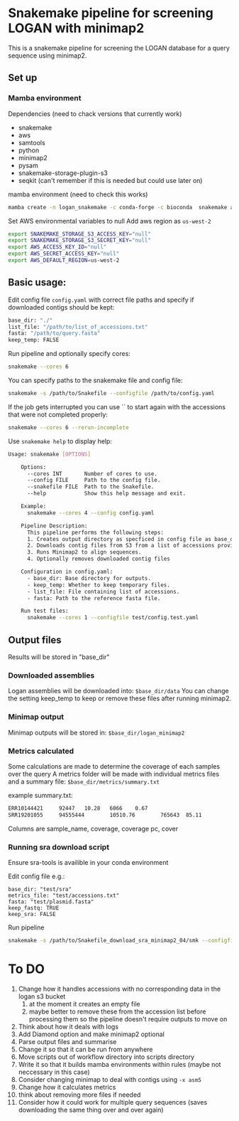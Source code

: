 # Snakemake pipeline for screening LOGAN with minimap2

This is a snakemake pipeline for screening the LOGAN database for a query sequence using minimap2.

## Set up 
### Mamba environment

Dependencies (need to chack versions that currently work)

- snakemake
- aws
- samtools
- python
- minimap2
- pysam
- snakemake-storage-plugin-s3
- seqkit (can't remember if this is needed but could use later on)

 mamba environment (need to check this works)
``` bash
mamba create -n logan_snakemake -c conda-forge -c bioconda  snakemake awscli minimap2 samtools seqkit snakemake-storage-plugin-s3 pysam
```

Set AWS environmental variables to null
Add aws region as `us-west-2`

``` bash
export SNAKEMAKE_STORAGE_S3_ACCESS_KEY="null"
export SNAKEMAKE_STORAGE_S3_SECRET_KEY="null"
export AWS_ACCESS_KEY_ID="null"
export AWS_SECRET_ACCESS_KEY="null"
export AWS_DEFAULT_REGION=us-west-2
```

## Basic usage:

Edit config file `config.yaml` with correct file paths and specify if downloaded contigs should be kept:

``` bash
base_dir: "./"
list_file: "/path/to/list_of_accessions.txt"
fasta: "/path/to/query.fasta"
keep_temp: FALSE
```

Run pipeline and optionally specify cores:

``` bash
snakemake --cores 6
```

You can specify paths to the snakemake file and config file:

``` bash
snakemake -s /path/to/Snakefile --configfile /path/to/config.yaml
```

If the job gets interrupted you can use `` to start again with the accessions that were not completed properly:

``` bash
snakemake --cores 6 --rerun-incomplete
```

Use `snakemake help` to display help:

```bash 
Usage: snakemake [OPTIONS]

    Options:
      --cores INT       Number of cores to use.
      --config FILE     Path to the config file.
      --snakefile FILE  Path to the Snakefile.
      --help            Show this help message and exit.

    Example:
      snakemake --cores 4 --config config.yaml

    Pipeline Description:
      This pipeline performs the following steps:
      1. Creates output directory as specficed in config file as base_dir.
      2. Downloads contig files from S3 from a list of accessions provided.
      3. Runs Minimap2 to align sequences.
      4. Optionally removes downloaded contig files

    Configuration in config.yaml:
      - base_dir: Base directory for outputs.
      - keep_temp: Whether to keep temporary files.
      - list_file: File containing list of accessions.
      - fasta: Path to the reference fasta file.

    Run test files:
      snakemake --cores 1 --configfile test/config.test.yaml
```

## Output files

Results will be stored in "base_dir"

### Downloaded assemblies
Logan assemblies will be downloaded into:
`$base_dir/data`
You can change the setting keep_temp to keep or remove these files after running minimap2.

### Minimap output
Minimap outputs will be stored in: 
`$base_dir/logan_minimap2`

### Metrics calculated
Some calculations are made to determine the coverage of each samples over the query
A metrics folder will be made with individual metrics files and a summary file:
 `$base_dir/metrics/summary.txt`

example summary.txt:
``` bash
ERR10144421     92447   10.28   6066    0.67
SRR19201055     94555444        10510.76        765643  85.11
```

Columns are sample_name, coverage, coverage pc, cover 

### Running sra download script

Ensure sra-tools is availible in your conda environment

Edit config file e.g.:

```
base_dir: "test/sra"
metrics_file: "test/accessions.txt"
fasta: "test/plasmid.fasta"
keep_fastq: TRUE
keep_sra: FALSE
```

Run pipeline
``` bash
snakemake -s /path/to/Snakefile_download_sra_minimap2_04/smk --configfile /path/to/config.yaml
```

# To DO

1. Change how it handles accessions with no corresponding data in the logan s3 bucket
   1. at the moment it creates an empty file
   2. maybe better to remove these from the accession list before processing them so the pipeline doesn't require outputs to move on
2. Think about how it deals with logs
3. Add Diamond option and make minimap2 optional
4. Parse output files and summarise
5. Change it so that it can be run from anywhere
6. Move scripts out of workflow directory into scripts directory
7. Write it so that it builds mamba environments within rules (maybe not neccessary in this case)
8. Consider changing minimap to deal with contigs using `-x asm5`
9. Change how it calculates metrics
10. think about removing more files if needed
11. Consider how it could work for multiple query sequences (saves downloading the same thing over and over again)
